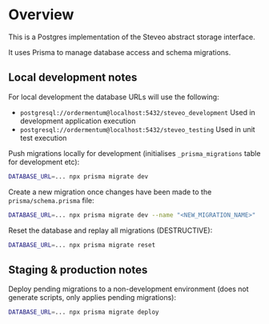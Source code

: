 
# Overview

This is a Postgres implementation of the Steveo abstract storage interface.

It uses Prisma to manage database access and schema migrations.

## Local development notes

For local development the database URLs will use the following:

- `postgresql://ordermentum@localhost:5432/steveo_development` Used in development application execution
- `postgresql://ordermentum@localhost:5432/steveo_testing` Used in unit test execution

Push migrations locally for development (initialises `_prisma_migrations` table for development etc):

```bash
DATABASE_URL=... npx prisma migrate dev
```

Create a new migration once changes have been made to the `prisma/schema.prisma` file:

```bash
DATABASE_URL=... npx prisma migrate dev --name "<NEW_MIGRATION_NAME>"
```

Reset the database and replay all migrations (DESTRUCTIVE):

```bash
DATABASE_URL=... npx prisma migrate reset
```

## Staging & production notes

Deploy pending migrations to a non-development environment (does not generate scripts, only applies pending migrations):

```bash
DATABASE_URL=... npx prisma migrate deploy
```
